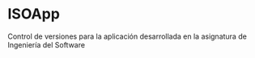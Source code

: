 # ISOApp
Control de versiones para la aplicación desarrollada en la asignatura de Ingeniería del Software
